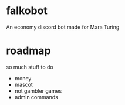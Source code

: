 # falkobot
An economy discord bot made for Mara Turing

# roadmap

so much stuff to do

- money
- mascot
- not gambler games
- admin commands
